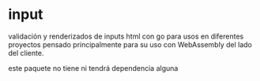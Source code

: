 # input

validación y renderizados de inputs html con go para usos en diferentes proyectos pensado principalmente para su uso con WebAssembly del lado del cliente. 


este paquete no tiene ni tendrá dependencia alguna
